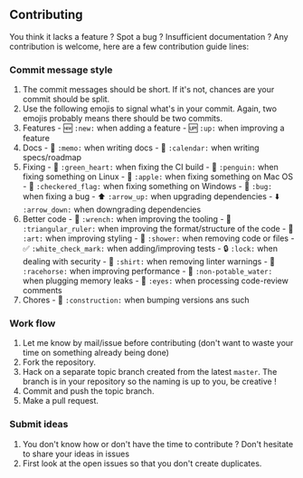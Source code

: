 ## Contributing

You think it lacks a feature ? Spot a bug ? Insufficient documentation ?
Any contribution is welcome, here are a few contribution guide lines:

### Commit message style

1. The commit messages should be short. If it's not, chances are your commit should be split.
1. Use the following emojis to signal what's in your commit. Again, two emojis probably means there should be two commits.
  1. Features
    - :new: `:new:` when adding a feature
    - :up: `:up:` when improving a feature
  1. Docs
    - :memo: `:memo:` when writing docs
    - :calendar: `:calendar:` when writing specs/roadmap
  1. Fixing
    - :green_heart: `:green_heart:` when fixing the CI build
    - :penguin: `:penguin:` when fixing something on Linux
    - :apple: `:apple:` when fixing something on Mac OS
    - :checkered_flag: `:checkered_flag:` when fixing something on Windows
    - :bug: `:bug:` when fixing a bug
    - :arrow_up: `:arrow_up:` when upgrading dependencies
    - :arrow_down: `:arrow_down:` when downgrading dependencies
  1. Better code
    - :wrench: `:wrench:` when improving the tooling
    - :triangular_ruler: `:triangular_ruler:` when improving the format/structure of the code
    - :art: `:art:` when improving styling
    - :shower: `:shower:` when removing code or files
    - :white_check_mark: `:white_check_mark:` when adding/improving tests
    - :lock: `:lock:` when dealing with security
    - :shirt: `:shirt:` when removing linter warnings
    - :racehorse: `:racehorse:` when improving performance
    - :non-potable_water: `:non-potable_water:` when plugging memory leaks
    - :eyes: `:eyes:` when processing code-review comments
  1. Chores
    - :construction: `:construction:` when bumping versions ans such

### Work flow

1. Let me know by mail/issue before contributing (don't want to waste your time on something already being done)
1. Fork the repository.
1. Hack on a separate topic branch created from the latest `master`. The branch is in your repository so the naming is up to you, be creative !
1. Commit and push the topic branch.
1. Make a pull request.

### Submit ideas

1. You don't know how or don't have the time to contribute ? Don't hesitate to share your ideas in issues
1. First look at the open issues so that you don't create duplicates.
